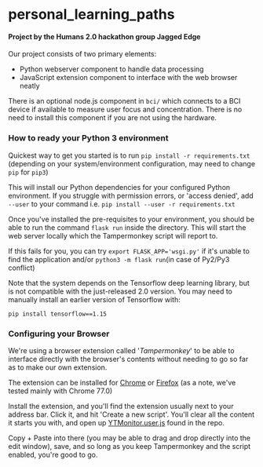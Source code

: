 # personal_learning_paths
#### Project by the Humans 2.0 hackathon group Jagged Edge

Our project consists of two primary elements:
- Python webserver component to handle data processing 
- JavaScript extension component to interface with the web browser neatly

There is an optional node.js component in `bci/` which connects to a BCI device if available to measure user focus and concentration. There is no need to install this component if you are not using the hardware.

### How to ready your Python 3 environment

Quickest way to get you started is to run
`pip install -r requirements.txt`
(depending on your system/environment configuration, may need to change `pip` for `pip3`)

This will install our Python dependencies for your configured Python environment. If you struggle with permission errors, or 'access denied', add `--user` to your command i.e. `pip install --user -r requirements.txt`

Once you've installed the pre-requisites to your environment, you should be able to run the command `flask run` inside the directory. This will start the web server locally which the Tampermonkey script will report to.

If this fails for you, you can try `export FLASK_APP='wsgi.py'` if it's unable to find the application and/or `python3 -m flask run`(in case of Py2/Py3 conflict)

Note that the system depends on the Tensorflow deep learning library, but is not compatible with the just-released 2.0 version. You may need to manually install an earlier version of Tensorflow with:

`pip install tensorflow==1.15`

### Configuring your Browser

We're using a browser extension called '_Tampermonkey_' to be able to interface directly with the browser's contents without needing to go so far as to make our own extension. 

The extension can be installed for [Chrome](https://chrome.google.com/webstore/detail/tampermonkey/dhdgffkkebhmkfjojejmpbldmpobfkfo) or [Firefox](https://addons.mozilla.org/en-US/firefox/addon/tampermonkey/) 
(as a note, we've tested mainly with Chrome 77.0)

Install the extension, and you'll find the extension usually next to your address bar. Click it, and hit 'Create a new script'.
You'll clear all the content it starts you with, and open up [YTMonitor.user.js](/YTMonitor.user.js) found in the repo. 

Copy + Paste into there (you may be able to drag and drop directly into the edit window), save, and so long as you keep Tampermonkey and the script enabled, you're good to go.
